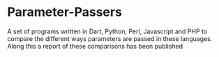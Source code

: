 # Parameter-Passers
A set of programs written in Dart, Python, Perl, Javascript and PHP to compare the different ways parameters are passed in these languages. Along this a report of these comparisons has been published
